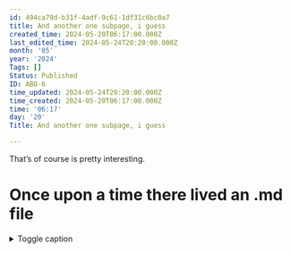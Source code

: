 ```yaml
---
id: 494ca79d-b31f-4adf-9c61-1df31c6bc0a7
title: And another one subpage, i guess
created_time: 2024-05-20T06:17:00.000Z
last_edited_time: 2024-05-24T20:20:00.000Z
month: '05'
year: '2024'
Tags: []
Status: Published
ID: ABO-6
time_updated: 2024-05-24T20:20:00.000Z
time_created: 2024-05-20T06:17:00.000Z
time: '06:17'
day: '20'
Title: And another one subpage, i guess

---
```


That’s of course is pretty interesting.

# Once upon a time there lived an .md file

<details>
<summary>Toggle caption</summary>

Toggle content. Will this work in md? Who knows!

</details>
